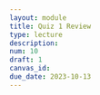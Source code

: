 ```yaml
---
layout: module
title: Quiz 1 Review
type: lecture
description:
num: 10
draft: 1
canvas_id:
due_date: 2023-10-13
---
```

